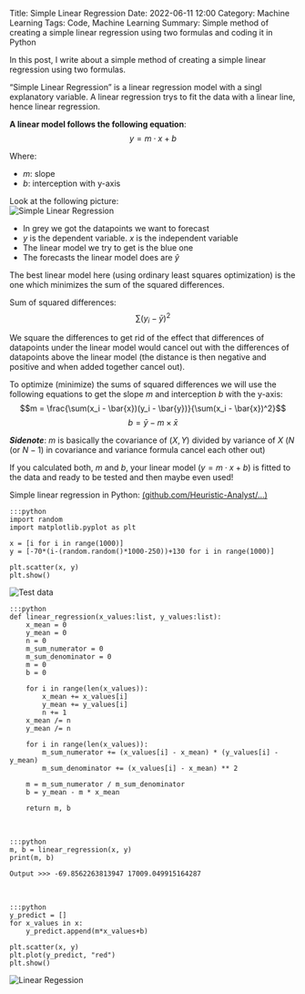 Title: Simple Linear Regression
Date: 2022-06-11 12:00
Category: Machine Learning
Tags: Code, Machine Learning
Summary: Simple method of creating a simple linear regression using two formulas and coding it in Python

In this post, I write about a simple method of creating a simple linear regression using two formulas.

“Simple Linear Regression” is a linear regression model with a singl explanatory variable. A linear regression trys to fit the data with a linear line, hence linear regression.

**A linear model follows the following equation**:
$$y = m \cdot x + b$$

Where:

- $m$: slope
- $b$: interception with $\text{y-axis}$

Look at the following picture:<br>
![Simple Linear Regression]({static}/images/2022_06_11_article_1_picture_1.png)

- In grey we got the datapoints we want to forecast
- $y$ is the dependent variable. $x$ is the independent variable
- The linear model we try to get is the blue one
- The forecasts the linear model does are $\hat{y}$

The best linear model here (using ordinary least squares optimization) is the one which minimizes the sum of the squared differences.

Sum of squared differences:<br>
$$\sum (y_i - \bar{y})^2$$

We square the differences to get rid of the effect that differences of datapoints under the linear model would cancel out with the differences of datapoints above the linear model (the distance is then negative and positive and when added together cancel out).

To optimize (minimize) the sums of squared differences we will use the following equations to get the $\text{slope }m$ and $\text{interception }b$ with the $\text{y-axis}$:<br>
$$m = \frac{\sum(x_i - \bar{x})(y_i - \bar{y})}{\sum(x_i - \bar{x})^2}$$
$$b = \bar{y} - m \times \bar{x}$$

***Sidenote***: $m$ is basically the covariance of $(X,Y)$ divided by variance of $X$ ($N$ (or $N-1$) in covariance and variance formula cancel each other out)

If you calculated both, $m$ and $b$, your linear model ($y = m  \cdot x + b$) is fitted to the data and ready to be tested and then maybe even used!

Simple linear regression in Python: [(github.com/Heuristic-Analyst/…)](https://github.com/Heuristic-Analyst/heuristic-analyst.com/tree/main/Simple%20Linear%20Regression)

    :::python
    import random
    import matplotlib.pyplot as plt
    
    x = [i for i in range(1000)]
    y = [-70*(i-(random.random()*1000-250))+130 for i in range(1000)]
    
    plt.scatter(x, y)
    plt.show()

![Test data]({static}/images/2022_06_11_article_1_picture_2.png)

    :::python
    def linear_regression(x_values:list, y_values:list):
        x_mean = 0
        y_mean = 0
        n = 0
        m_sum_numerator = 0
        m_sum_denominator = 0
        m = 0
        b = 0
    
        for i in range(len(x_values)):
            x_mean += x_values[i]
            y_mean += y_values[i]
            n += 1
        x_mean /= n
        y_mean /= n
    
        for i in range(len(x_values)):
            m_sum_numerator += (x_values[i] - x_mean) * (y_values[i] - y_mean)
            m_sum_denominator += (x_values[i] - x_mean) ** 2
    
        m = m_sum_numerator / m_sum_denominator
        b = y_mean - m * x_mean
    
        return m, b

<br>

    :::python
    m, b = linear_regression(x, y)
    print(m, b)
    
    Output >>> -69.8562263813947 17009.049915164287
    
<br>

    :::python
    y_predict = []
    for x_values in x:
        y_predict.append(m*x_values+b)
    
    plt.scatter(x, y)
    plt.plot(y_predict, "red")
    plt.show()

![Linear Regession]({static}/images/2022_06_11_article_1_picture_3.png)
